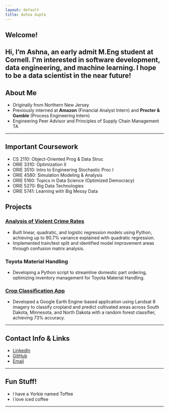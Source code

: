 ```yaml
---
layout: default
title: Ashna Gupta
---
```

## Welcome!

Hi, I’m Ashna, an early admit M.Eng student at Cornell. I'm interested in software development, data engineering, and machine learning. I hope to be a data scientist in the near future!
---

## About Me

- Originally from Northern New Jersey
- Previously interned at **Amazon** (Financial Analyst Intern) and **Procter & Gamble** (Process Engineering Intern)
- Engineering Peer Advisor and Principles of Supply Chain Management TA

---
## Important Coursework
- CS 2110: Object-Oriented Prog & Data Struc
- ORIE 3310: Optimization II
- ORIE 3510: Intro to Engineering Stochastic Proc I
- ORIE 4580: Simulation Modeling & Analysis
- ORIE 5160: Topics in Data Science (Optimized Democracy)
- ORIE 5270: Big Data Technologies
- ORIE 5741: Learning with Big Messy Data

## Projects

### [Analysis of Violent Crime Rates](https://github.com/ag843/Violent-Crime-Rates-Analysis/blob/main/Analysis%20of%20Community%20Violent%20Crime%20Rates.pdf)
- Built linear, quadratic, and logistic regression models using Python, achieving up to 90.7% variance explained with quadratic regression.
- Implemented train/test split and identified model improvement areas through confusion matrix analysis.

### Toyota Material Handling
- Developing a Python script to streamline domestic part ordering, optimizing inventory management for Toyota Material Handling.

### [Crop Classification App](https://ee-ashnagupta.projects.earthengine.app/view/cultivate-land-prediction)
- Developed a Google Earth Engine-based application using Landsat 8 imagery to classify cropland and predict cultivated areas across South Dakota, Minnesota, and North Dakota with a random forest classifier, achieving 73% accuracy.

---

## Contact Info & Links

- [LinkedIn](https://www.linkedin.com/in/ashnagupta843) 
- [GitHub](https://github.com/ag843)
- [Email](mailto:ag843@cornell.edu)

---

## Fun Stuff!

- I have a Yorkie named Toffee
- I love iced coffee

---
